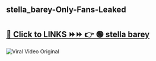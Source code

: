 
 ## stella_barey-Only-Fans-Leaked

# <h2><a href="https://clipsfans.com/stella_barey&ref=git">🔗 Click to LINKS ⏩⏩ 👉 🟢 stella barey </a></h2>

<a href="https://clipsfans.com/stella_barey&ref=git" rel="nofollow" data-target="animated-image.originalLink"><img src="https://i.ibb.co.com/xMMVF88/686577567.gif" alt="Viral Video Original" style="max-width: 100%; display: inline-block;" data-target="animated-image.originalImage"></a>
